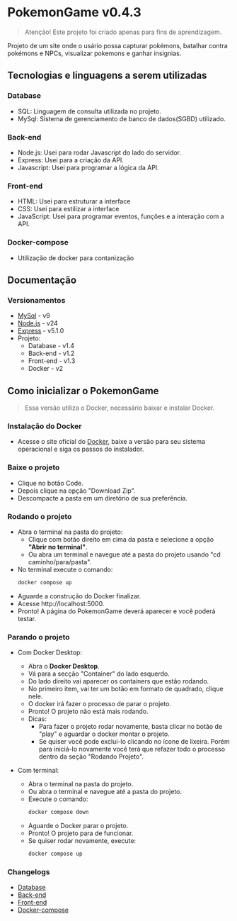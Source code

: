 # PokemonGame v0.4.3
> Atenção! Este projeto foi criado apenas para fins de aprendizagem.

Projeto de um site onde o usário possa capturar pokémons, batalhar contra pokémons e NPCs, visualizar pokemons e ganhar insignias.

## Tecnologias e linguagens a serem utilizadas

### Database
- SQL: Linguagem de consulta utilizada no projeto.
- MySql: Sistema de gerenciamento de banco de dados(SGBD) utilizado.
    
### Back-end
- Node.js: Usei para rodar Javascript do lado do servidor.
- Express: Usei para a criação da API.
- Javascript: Usei para programar a lógica da API.
    
### Front-end
- HTML: Usei para estruturar a interface
- CSS: Usei para estilizar a interface
- JavaScript: Usei para programar eventos, funções e a interação com a API.

### Docker-compose
- Utilização de docker para contanização

## Documentação

### Versionamentos
- [MySql](https://www.mysql.com/) - v9
- [Node.js](https://nodejs.org/) - v24
- [Express](https://expressjs.com/) - v5.1.0
- Projeto:
    - Database - v1.4
    - Back-end - v1.2
    - Front-end - v1.3
    - Docker - v2

## Como inicializar o PokemonGame

> Essa versão utiliza o Docker, necessário baixar e instalar Docker.

### Instalação do Docker
- Acesse o site oficial do [Docker](https://www.docker.com/), baixe a versão para seu sistema operacional e siga os passos do instalador.

### Baixe o projeto
- Clique no botão Code.
- Depois clique na opção "Download Zip".
- Descompacte a pasta em um diretório de sua preferência.

### Rodando o projeto
- Abra o terminal na pasta do projeto:
    - Clique com botão direito em cima da pasta e selecione a opção **"Abrir no terminal"**.
    - Ou abra um terminal e navegue até a pasta do projeto usando "cd caminho/para/pasta".
- No terminal execute o comando:
    ```bash
    docker compose up
    ```
- Aguarde a construção do Docker finalizar.
- Acesse http://localhost:5000.
- Pronto! A página do PokemonGame deverá aparecer e você poderá testar.

### Parando o projeto
- Com Docker Desktop:
    - Abra o **Docker Desktop**.
    - Vá para a secção "Container" do lado esquerdo.
    - Do lado direito vai aparecer os containers que estão rodando.
    - No primeiro item, vai ter um botão em formato de quadrado, clique nele.
    - O docker irá fazer o processo de parar o projeto.
    - Pronto! O projeto não está mais rodando.
    - Dicas:
        - Para fazer o projeto rodar novamente, basta clicar no botão de "play" e aguardar o docker montar o projeto.
        - Se quiser você pode excluí-lo clicando no ícone de lixeira. Porém para iniciá-lo novamente você terá que refazer todo o processo dentro da seção  "Rodando Projeto".

- Com terminal:
    - Abra o terminal na pasta do projeto.
    - Ou abra o terminal e navegue até a pasta do projeto.
    - Execute o comando:
        ```bash
        docker compose down
        ```
    - Aguarde o Docker parar o projeto.
    - Pronto! O projeto para de funcionar.
    - Se quiser rodar novamente, execute:
        ```bash
        docker compose up
        ```

### Changelogs
- [Database](./db-init/CHANGELOG.md)
- [Back-end](./back-end/CHANGELOG.md)
- [Front-end](./front-end/CHANGELOG.md)
- [Docker-compose](./docker/CHANGELOG.md)